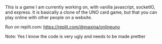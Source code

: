 This is a game I am currently working on, with vanilla javascript, socketIO, and express. It is basically a clone of the UNO card game, but that you can play online with other people on a website.

Run on replit.com: https://replit.com/@maxina/onlineuno

Note: Yes I know the code is very ugly and needs to be made prettier
